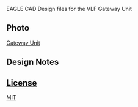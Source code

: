 EAGLE CAD Design files for the VLF Gateway Unit

## Photo

[Gateway Unit](Gateway-Hardware.JPG)

## Design Notes

## [License](LICENSE.md)

[MIT](http://opensource.org/licenses/MIT)
